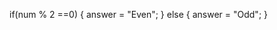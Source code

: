   if(num % 2 ==0) {
	        	answer = "Even";
	        }
	        else {
	        	answer = "Odd";
	        }
